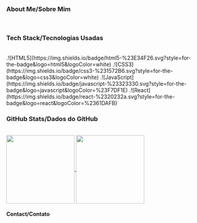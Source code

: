 ###

<h3>About Me/Sobre Mim</h3>
</br>
<h3>Tech Stack/Tecnologias Usadas</h3>
</br>
.![HTML5](https://img.shields.io/badge/html5-%23E34F26.svg?style=for-the-badge&logo=html5&logoColor=white)
.![CSS3](https://img.shields.io/badge/css3-%231572B6.svg?style=for-the-badge&logo=css3&logoColor=white)
.![JavaScript](https://img.shields.io/badge/javascript-%23323330.svg?style=for-the-badge&logo=javascript&logoColor=%23F7DF1E)
.![React](https://img.shields.io/badge/react-%2320232a.svg?style=for-the-badge&logo=react&logoColor=%2361DAFB)
</br>
<h3>GitHub Stats/Dados do GitHub</h3>
</br>
<a href="https://github.com/anuraghazra/github-readme-stats">
  <img align="center" height="180em" src="https://github-readme-stats.vercel.app/api?username=MiguelNS101&count_private=true&show_icons=true&theme=synthwave" />
</a>
<a href="https://github.com/anuraghazra/convoychat">
  <img align="center" height="180em" src="https://github-readme-stats.vercel.app/api/top-langs/?username=MiguelNS101&layout=compact&langs_count=10&theme=synthwave" />
</a>

<h4>Contact/Contato</h4>
